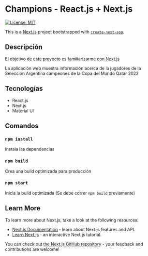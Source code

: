 # Champions - React.js + Next.js

[![License: MIT](https://img.shields.io/badge/License-MIT-green.svg)](https://opensource.org/licenses/MIT)

This is a [Next.js](https://nextjs.org/) project bootstrapped with [`create-next-app`](https://github.com/vercel/next.js/tree/canary/packages/create-next-app).

## Descripción

El objetivo de este proyecto es familiarizarme con [Next.js](https://nextjs.org/)

La aplicación web muestra información acerca de la jugadores de la Selección Argentina campeones de la Copa del Mundo Qatar 2022

## Tecnologías

* React.js
* Next.js
* Material UI

## Comandos

### `npm install`

Instala las dependencias

### `npm build`

Crea una build optimizada para producción

### `npm start`

Inicia la build optimizada (Se debe correr `npm build` previamente)

## Learn More

To learn more about Next.js, take a look at the following resources:

- [Next.js Documentation](https://nextjs.org/docs) - learn about Next.js features and API.
- [Learn Next.js](https://nextjs.org/learn) - an interactive Next.js tutorial.

You can check out [the Next.js GitHub repository](https://github.com/vercel/next.js/) - your feedback and contributions are welcome!
